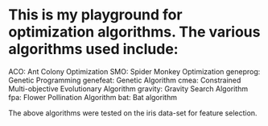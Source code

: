 # This is my playground for optimization algorithms. The various algorithms used include:
ACO: Ant Colony Optimization
SMO: Spider Monkey Optimization
geneprog: Genetic Programming
genefeat: Genetic Algorithm
cmea: Constrained Multi-objective Evolutionary Algorithm
gravity: Gravity Search Algorithm
fpa:  Flower Pollination Algorithm
bat: Bat algorithm

The above algorithms were tested on the iris data-set for feature selection.
